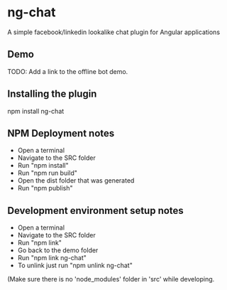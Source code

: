 # ng-chat

A simple facebook/linkedin lookalike chat plugin for Angular applications

## Demo

TODO: Add a link to the offline bot demo.

## Installing the plugin

npm install ng-chat

## NPM Deployment notes

* Open a terminal
* Navigate to the SRC folder
* Run "npm install"
* Run "npm run build"
* Open the dist folder that was generated
* Run "npm publish"

## Development environment setup notes

* Open a terminal
* Navigate to the SRC folder
* Run "npm link"
* Go back to the demo folder
* Run "npm link ng-chat"
* To unlink just run "npm unlink ng-chat"

(Make sure there is no 'node_modules' folder in 'src' while developing.
